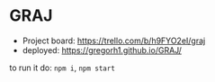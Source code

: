 # GRAJ

- Project board: https://trello.com/b/h9FYO2eI/graj 
- deployed: https://gregorh1.github.io/GRAJ/

to run it do:
`npm i`, `npm start`